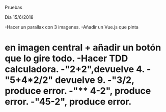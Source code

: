 Pruebas

Día 15/6/2018

-Hacer un parallax con 3 imagenes.
-Añadir un Vue.js que pinta <h1> en imagen central + añadir un botón que lo gire todo.
-Hacer TDD calculadora.
  -"2+2",devuelve 4.
  -"5+4*2/2" devuelve 9.
  -"3/2, produce error.
  -"** 4-2", produce error.
  -"45-2", produce error.
